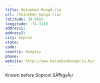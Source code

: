 ```yaml
---
title: Heineken HungÃ¡ria
url: /heineken-hunga-ria/
latitude: 39.9653
longitude: -74.3118
address1: 
address2: 
city: Sopron
state: 
code: 
country: Hungary
phone: 
website: http://www.heinekenhungaria.hu/
---
```

Known before Soproni SÃ¶rgyÃ¡r
